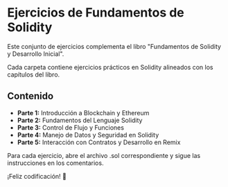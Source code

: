 # Ejercicios de Fundamentos de Solidity

Este conjunto de ejercicios complementa el libro "Fundamentos de Solidity y Desarrollo Inicial".

Cada carpeta contiene ejercicios prácticos en Solidity alineados con los capítulos del libro.

## Contenido

- **Parte 1:** Introducción a Blockchain y Ethereum
- **Parte 2:** Fundamentos del Lenguaje Solidity
- **Parte 3:** Control de Flujo y Funciones
- **Parte 4:** Manejo de Datos y Seguridad en Solidity
- **Parte 5:** Interacción con Contratos y Desarrollo en Remix

Para cada ejercicio, abre el archivo .sol correspondiente y sigue las instrucciones en los comentarios.

¡Feliz codificación! 🚀
